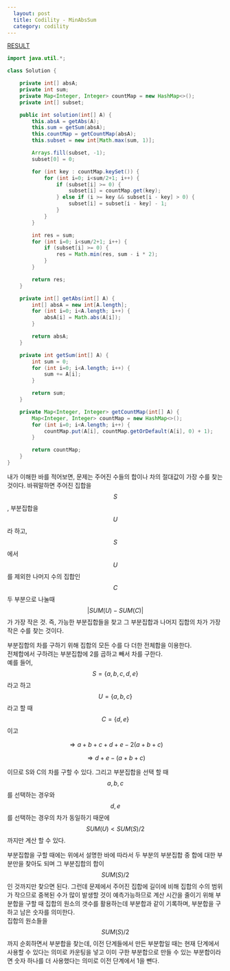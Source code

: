 ```yaml
---
  layout: post
  title: Codility - MinAbsSum
  category: codility
---
```


[RESULT](https://app.codility.com/demo/results/trainingXHM2YD-TP9)

```java
import java.util.*;

class Solution {

    private int[] absA;
    private int sum;
    private Map<Integer, Integer> countMap = new HashMap<>();
    private int[] subset;

    public int solution(int[] A) {
        this.absA = getAbs(A);
        this.sum = getSum(absA);
        this.countMap = getCountMap(absA);
        this.subset = new int[Math.max(sum, 1)];

        Arrays.fill(subset, -1);
        subset[0] = 0;

        for (int key : countMap.keySet()) {
            for (int i=0; i<sum/2+1; i++) {
                if (subset[i] >= 0) {
                    subset[i] = countMap.get(key);
                } else if (i >= key && subset[i - key] > 0) {
                    subset[i] = subset[i - key] - 1;
                }
            }
        }

        int res = sum;
        for (int i=0; i<sum/2+1; i++) {
            if (subset[i] >= 0) {
                res = Math.min(res, sum - i * 2);
            }
        }

        return res;
    }

    private int[] getAbs(int[] A) {
        int[] absA = new int[A.length];
        for (int i=0; i<A.length; i++) {
            absA[i] = Math.abs(A[i]);
        }

        return absA;
    }

    private int getSum(int[] A) {
        int sum = 0;
        for (int i=0; i<A.length; i++) {
            sum += A[i];
        }

        return sum;
    }

    private Map<Integer, Integer> getCountMap(int[] A) {
        Map<Integer, Integer> countMap = new HashMap<>();
        for (int i=0; i<A.length; i++) {
            countMap.put(A[i], countMap.getOrDefault(A[i], 0) + 1);
        }

        return countMap;
    }
}
```

내가 이해한 바를 적어보면, 문제는 주어진 수들의 합이나 차의 절대값이 가장 수를 찾는 것이다. 바꿔말하면 주어진 집합을$$ S $$, 부분집합을 $$ U $$ 라 하고, $$ S $$ 에서 $$ U $$ 를 제외한 나머지 수의 집합인 $$ C $$ 두 부분으로 나눌때 $$ |SUM(U) - SUM(C)| $$ 가 가장 작은 것. 즉, 가능한 부분집합들을 찾고 그 부분집합과 나머지 집합의 차가 가장 작은 수를 찾는 것이다.  
  
부분집합의 차를 구하기 위해 집합의 모든 수를 다 더한 전체합을 이용한다.  
전체합에서 구하려는 부분집합에 2를 곱하고 빼서 차를 구한다.  
예를 들어, $$ S=\{a, b, c, d, e\} $$ 라고 하고 $$ U=\{a, b, c\} $$ 라고 할 때 $$ C=\{d, e\} $$ 이고  

$$ ⇒ a + b + c + d + e - 2(a + b + c) $$

$$ ⇒ d + e - (a + b + c) $$

이므로 S와 C의 차를 구할 수 있다. 그리고 부분집합을 선택 할 때 $$ {a, b, c} $$ 를 선택하는 경우와 $$ {d, e} $$ 를 선택하는 경우의 차가 동일하기 때문에 $$ SUM(U) < SUM(S) / 2 $$
까지만 계산 할 수 있다. 

부분집합을 구할 때에는 위에서 설명한 바에 따라서 두 부분의 부분집합 중 합에 대한 부분만을 찾아도 되며 그 부분집합의 합이 $$ SUM(S) / 2 $$ 인 것까지만 찾으면 된다. 그런데 문제에서 주어진 집합에 길이에 비해 집합의 수의 범위가 작으므로 중복된 수가 많이 발생할 것이 예측가능하므로 계산 시간을 줄이기 위해 부분합을 구할 때 집합의 원소의 갯수를 활용하는데 부분합과 같이 기록하며, 부분합을 구하고 남은 숫자를 의미한다.  
집합의 원소들을 $$ SUM(S) / 2 $$ 까지 순회하면서 부분합을 찾는데, 이전 단계들에서 만든 부분합일 때는 현재 단계에서 사용할 수 있다는 의미로 카운팅을 넣고 이미 구한 부분합으로 만들 수 있는 부분합이라면 숫자 하나를 더 사용했다는 의미로 이전 단계에서 1을 뺀다. 
